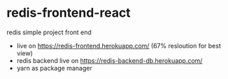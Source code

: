 # redis-frontend-react
redis simple project front end
* live on https://redis-frontend.herokuapp.com/ (67% resloution for best view)
* redis backend live on  https://redis-backend-db.herokuapp.com/
* yarn as package manager
